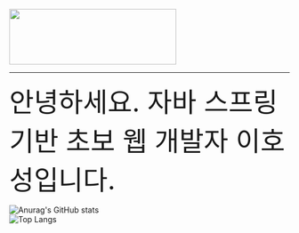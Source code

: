 <img src="https://img.shields.io/badge/hoseong's github-white?style=for-the-badge&logo=Alfred&logoColor=black" style="width:300px; height:100px;"> <hr/>
<font size="10px;">안녕하세요. 자바 스프링 기반 초보 웹 개발자 이호성입니다.  </font>



 





                                                                                                                                            

 ![Anurag's GitHub stats](https://github-readme-stats.vercel.app/api?username=githoseong&show_icons=true&theme=dracula)<br/>
 ![Top Langs](https://github-readme-stats.vercel.app/api/top-langs/?username=githoseong&layout=compact&theme=dracula)



